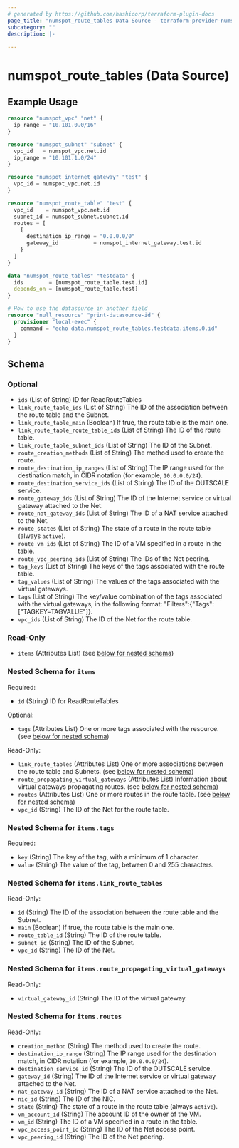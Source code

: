 ```yaml
---
# generated by https://github.com/hashicorp/terraform-plugin-docs
page_title: "numspot_route_tables Data Source - terraform-provider-numspot"
subcategory: ""
description: |-
  
---
```


# numspot_route_tables (Data Source)



## Example Usage

```terraform
resource "numspot_vpc" "net" {
  ip_range = "10.101.0.0/16"
}

resource "numspot_subnet" "subnet" {
  vpc_id   = numspot_vpc.net.id
  ip_range = "10.101.1.0/24"
}

resource "numspot_internet_gateway" "test" {
  vpc_id = numspot_vpc.net.id
}

resource "numspot_route_table" "test" {
  vpc_id    = numspot_vpc.net.id
  subnet_id = numspot_subnet.subnet.id
  routes = [
    {
      destination_ip_range = "0.0.0.0/0"
      gateway_id           = numspot_internet_gateway.test.id
    }
  ]
}

data "numspot_route_tables" "testdata" {
  ids        = [numspot_route_table.test.id]
  depends_on = [numspot_route_table.test]
}

# How to use the datasource in another field
resource "null_resource" "print-datasource-id" {
  provisioner "local-exec" {
    command = "echo data.numspot_route_tables.testdata.items.0.id"
  }
}
```

<!-- schema generated by tfplugindocs -->
## Schema

### Optional

- `ids` (List of String) ID for ReadRouteTables
- `link_route_table_ids` (List of String) The ID of the association between the route table and the Subnet.
- `link_route_table_main` (Boolean) If true, the route table is the main one.
- `link_route_table_route_table_ids` (List of String) The ID of the route table.
- `link_route_table_subnet_ids` (List of String) The ID of the Subnet.
- `route_creation_methods` (List of String) The method used to create the route.
- `route_destination_ip_ranges` (List of String) The IP range used for the destination match, in CIDR notation (for example, `10.0.0.0/24`).
- `route_destination_service_ids` (List of String) The ID of the OUTSCALE service.
- `route_gateway_ids` (List of String) The ID of the Internet service or virtual gateway attached to the Net.
- `route_nat_gateway_ids` (List of String) The ID of a NAT service attached to the Net.
- `route_states` (List of String) The state of a route in the route table (always `active`).
- `route_vm_ids` (List of String) The ID of a VM specified in a route in the table.
- `route_vpc_peering_ids` (List of String) The IDs of the Net peering.
- `tag_keys` (List of String) The keys of the tags associated with the route table.
- `tag_values` (List of String) The values of the tags associated with the virtual gateways.
- `tags` (List of String) The key/value combination of the tags associated with the virtual gateways, in the following format: "Filters":{"Tags":["TAGKEY=TAGVALUE"]}.
- `vpc_ids` (List of String) The ID of the Net for the route table.

### Read-Only

- `items` (Attributes List) (see [below for nested schema](#nestedatt--items))

<a id="nestedatt--items"></a>
### Nested Schema for `items`

Required:

- `id` (String) ID for ReadRouteTables

Optional:

- `tags` (Attributes List) One or more tags associated with the resource. (see [below for nested schema](#nestedatt--items--tags))

Read-Only:

- `link_route_tables` (Attributes List) One or more associations between the route table and Subnets. (see [below for nested schema](#nestedatt--items--link_route_tables))
- `route_propagating_virtual_gateways` (Attributes List) Information about virtual gateways propagating routes. (see [below for nested schema](#nestedatt--items--route_propagating_virtual_gateways))
- `routes` (Attributes List) One or more routes in the route table. (see [below for nested schema](#nestedatt--items--routes))
- `vpc_id` (String) The ID of the Net for the route table.

<a id="nestedatt--items--tags"></a>
### Nested Schema for `items.tags`

Required:

- `key` (String) The key of the tag, with a minimum of 1 character.
- `value` (String) The value of the tag, between 0 and 255 characters.


<a id="nestedatt--items--link_route_tables"></a>
### Nested Schema for `items.link_route_tables`

Read-Only:

- `id` (String) The ID of the association between the route table and the Subnet.
- `main` (Boolean) If true, the route table is the main one.
- `route_table_id` (String) The ID of the route table.
- `subnet_id` (String) The ID of the Subnet.
- `vpc_id` (String) The ID of the Net.


<a id="nestedatt--items--route_propagating_virtual_gateways"></a>
### Nested Schema for `items.route_propagating_virtual_gateways`

Read-Only:

- `virtual_gateway_id` (String) The ID of the virtual gateway.


<a id="nestedatt--items--routes"></a>
### Nested Schema for `items.routes`

Read-Only:

- `creation_method` (String) The method used to create the route.
- `destination_ip_range` (String) The IP range used for the destination match, in CIDR notation (for example, `10.0.0.0/24`).
- `destination_service_id` (String) The ID of the OUTSCALE service.
- `gateway_id` (String) The ID of the Internet service or virtual gateway attached to the Net.
- `nat_gateway_id` (String) The ID of a NAT service attached to the Net.
- `nic_id` (String) The ID of the NIC.
- `state` (String) The state of a route in the route table (always `active`).
- `vm_account_id` (String) The account ID of the owner of the VM.
- `vm_id` (String) The ID of a VM specified in a route in the table.
- `vpc_access_point_id` (String) The ID of the Net access point.
- `vpc_peering_id` (String) The ID of the Net peering.

